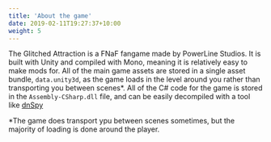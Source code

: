 ```yaml
---
title: 'About the game'
date: 2019-02-11T19:27:37+10:00
weight: 5
---
```


The Glitched Attraction is a FNaF fangame made by PowerLine Studios. It is built with Unity and compiled with Mono, meaning it is relatively easy to make mods for.
All of the main game assets are stored in a single asset bundle, `data.unity3d`, as the game loads in the level around you rather than transporting you between scenes*.
All of the C# code for the game is stored in the `Assembly-CSharp.dll` file, and can be easily decompiled with a tool like [dnSpy](https://github.com/dnSpy/dnSpy)

*The game does transport ypu between scenes sometimes, but the majority of loading is done around the player.